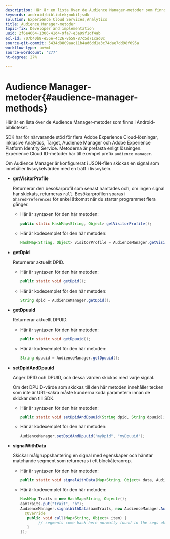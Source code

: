 ```yaml
---
description: Här är en lista över de Audience Manager-metoder som finns i Android-biblioteket.
keywords: android;bibliotek;mobil;sdk
solution: Experience Cloud Services,Analytics
title: Audience Manager-metoder
topic-fix: Developer and implementation
uuid: 2f6e4664-1306-41d4-9fa7-e3a99f1df4ab
exl-id: 707b40b8-e56e-4c26-8b59-87c5d71cad0c
source-git-commit: 5434d8809aac11b4ad6dd1a3c74dae7dd98f095a
workflow-type: tm+mt
source-wordcount: '277'
ht-degree: 27%

---
```


# Audience Manager-metoder{#audience-manager-methods}

Här är en lista över de Audience Manager-metoder som finns i Android-biblioteket.

SDK har för närvarande stöd för flera Adobe Experience Cloud-lösningar, inklusive Analytics, Target, Audience Manager och Adobe Experience Platform Identity Service. Metoderna är prefasta enligt lösningen. Experience Cloud ID-metoder har till exempel prefix `audience manager`.

Om Audience Manager är konfigurerat i JSON-filen skickas en signal som innehåller livscykelvärden med en träff i livscykeln.

* **getVisitorProfile**

   Returnerar den besökarprofil som senast hämtades och, om ingen signal har skickats, returneras `null`. Besökarprofilen sparas i `SharedPreferences` för enkel åtkomst när du startar programmet flera gånger.

   * Här är syntaxen för den här metoden:

      ```java
      public static HashMap<String, Object> getVisitorProfile(); 
      ```

   * Här är kodexemplet för den här metoden:

      ```java
      HashMap<String, Object> visitorProfile = AudienceManager.getVisitorProfile(); 
      ```

* **getDpid**

   Returnerar aktuellt DPID.

   * Här är syntaxen för den här metoden:

      ```java
      public static void getDpid(); 
      ```

   * Här är kodexemplet för den här metoden:

      ```java
      String dpid = AudienceManager.getDpid(); 
      ```

* **getDpuuid**

   Returnerar aktuellt DPUID.

   * Här är syntaxen för den här metoden:

      ```java
      public static void getDpuuid(); 
      ```

   * Här är kodexemplet för den här metoden:

      ```java
      String dpuuid = AudienceManager.getDpuuid(); 
      ```

* **setDpidAndDpuuid**

   Anger DPID och DPUID, och dessa värden skickas med varje signal.

   Om det DPUID-värde som skickas till den här metoden innehåller tecken som inte är URL-säkra måste kunderna koda parametern innan de skickar den till SDK.

   * Här är syntaxen för den här metoden:

      ```java
      public static void setDpidAndDpuuid(String dpid, String dpuuid); 
      ```

   * Här är kodexemplet för den här metoden:

      ```java
      AudienceManager.setDpidAndDpuuid("myDpid", "myDpuuid"); 
      ```

* **signalWithData**

   Skickar målgruppshantering en signal med egenskaper och hämtar matchande segment som returneras i ett blockåteranrop.

   * Här är syntaxen för den här metoden:

      ```java
      public static void signalWithData(Map<String, Object> data, AudienceManagerCallback<Map<String, Object>> callback);
      ```

   * Här är kodexemplet för den här metoden:

      ```java
      HashMap Traits = new HashMap<String, Object>();
      aamTraits.put("trait", "b");
      AudienceManager.signalWithData(aamTraits, new AudienceManager.AudienceManagerCallback<Map<String, Object>> () {
        @Override
         public void call(Map<String, Object> item) { 
              // segments come back here normally found in the segs object of your json 
         }
      });
      ```
